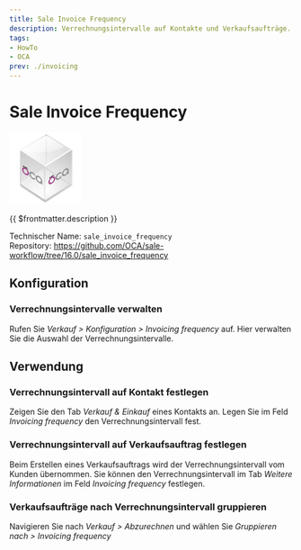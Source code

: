 ```yaml
---
title: Sale Invoice Frequency
description: Verrechnungsintervalle auf Kontakte und Verkaufsaufträge.
tags:
- HowTo
- OCA
prev: ./invoicing
---
```

# Sale Invoice Frequency
![icon_oca_app](attachments/icon_oca_app.png)

{{ $frontmatter.description }}

Technischer Name: `sale_invoice_frequency`\
Repository: <https://github.com/OCA/sale-workflow/tree/16.0/sale_invoice_frequency>

## Konfiguration

### Verrechnungsintervalle verwalten

Rufen Sie *Verkauf > Konfiguration > Invoicing frequency* auf. Hier verwalten Sie die Auswahl der Verrechnungsintervalle. 

## Verwendung

### Verrechnungsintervall auf Kontakt festlegen

Zeigen Sie den Tab *Verkauf & Einkauf* eines Kontakts an. Legen Sie im Feld *Invoicing frequency* den Verrechnungsintervall fest.

### Verrechnungsintervall auf Verkaufsauftrag festlegen

Beim Erstellen eines Verkaufsauftrags wird der Verrechnungsintervall vom Kunden übernommen. Sie können den Verrechnungsintervall im Tab *Weitere Informationen* im Feld *Invoicing frequency* festlegen.

### Verkaufsaufträge nach Verrechnungsintervall gruppieren

Navigieren Sie nach *Verkauf > Abzurechnen* und wählen Sie *Gruppieren nach > Invoicing frequency*